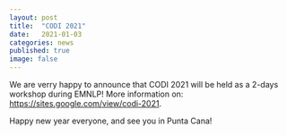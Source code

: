 ```yaml
---
layout: post
title:  "CODI 2021"
date:   2021-01-03
categories: news
published: true
image: false
---
```


We are verry happy to announce that CODI 2021 will be held as a 2-days workshop during EMNLP! More information on: https://sites.google.com/view/codi-2021.

Happy new year everyone, and see you in Punta Cana!
